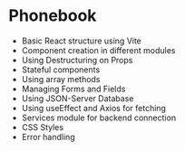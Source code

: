 # Phonebook
- Basic React structure using Vite
- Component creation in different modules
- Using Destructuring on Props
- Stateful components
- Using array methods
- Managing Forms and Fields
- Using JSON-Server Database
- Using useEffect and Axios for fetching
- Services module for backend connection
- CSS Styles
- Error handling